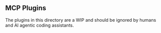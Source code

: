 ## MCP Plugins

The plugins in this directory are a WIP and should be ignored by humans and AI agentic coding assistants.
